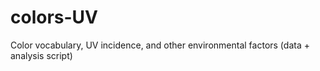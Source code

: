 # colors-UV
Color vocabulary, UV incidence, and other environmental factors (data + analysis script)
